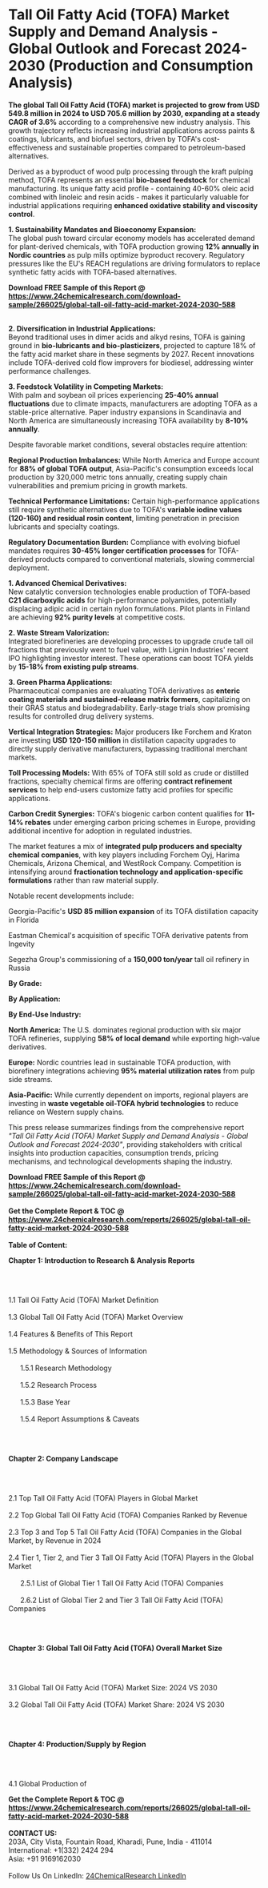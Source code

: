 <h1>Tall Oil Fatty Acid (TOFA) Market Supply and Demand Analysis - Global Outlook and Forecast 2024-2030 (Production and Consumption Analysis)</h1><p><strong>The global Tall Oil Fatty Acid (TOFA) market is projected to grow from USD 549.8 million in 2024 to USD 705.6 million by 2030, expanding at a steady CAGR of 3.6%</strong> according to a comprehensive new industry analysis. This growth trajectory reflects increasing industrial applications across paints &amp; coatings, lubricants, and biofuel sectors, driven by TOFA's cost-effectiveness and sustainable properties compared to petroleum-based alternatives.</p><p>Derived as a byproduct of wood pulp processing through the kraft pulping method, TOFA represents an essential <strong>bio-based feedstock</strong> for chemical manufacturing. Its unique fatty acid profile - containing 40-60% oleic acid combined with linoleic and resin acids - makes it particularly valuable for industrial applications requiring <strong>enhanced oxidative stability and viscosity control</strong>.</p><p><strong>1. Sustainability Mandates and Bioeconomy Expansion:</strong><br>
The global push toward circular economy models has accelerated demand for plant-derived chemicals, with TOFA production growing <strong>12% annually in Nordic countries</strong> as pulp mills optimize byproduct recovery. Regulatory pressures like the EU's REACH regulations are driving formulators to replace synthetic fatty acids with TOFA-based alternatives.</p><div><b>Download FREE Sample of this Report @ 
            <a href="https://www.24chemicalresearch.com/download-sample/266025/global-tall-oil-fatty-acid-market-2024-2030-588">
            https://www.24chemicalresearch.com/download-sample/266025/global-tall-oil-fatty-acid-market-2024-2030-588</a></b></div><br><p><strong>2. Diversification in Industrial Applications:</strong><br>
Beyond traditional uses in dimer acids and alkyd resins, TOFA is gaining ground in <strong>bio-lubricants and bio-plasticizers</strong>, projected to capture 18% of the fatty acid market share in these segments by 2027. Recent innovations include TOFA-derived cold flow improvers for biodiesel, addressing winter performance challenges.</p><p><strong>3. Feedstock Volatility in Competing Markets:</strong><br>
With palm and soybean oil prices experiencing <strong>25-40% annual fluctuations</strong> due to climate impacts, manufacturers are adopting TOFA as a stable-price alternative. Paper industry expansions in Scandinavia and North America are simultaneously increasing TOFA availability by <strong>8-10% annually</strong>.</p><p>Despite favorable market conditions, several obstacles require attention:</p><p><strong>Regional Production Imbalances:</strong> While North America and Europe account for <strong>88% of global TOFA output</strong>, Asia-Pacific's consumption exceeds local production by 320,000 metric tons annually, creating supply chain vulnerabilities and premium pricing in growth markets.</p><p><strong>Technical Performance Limitations:</strong> Certain high-performance applications still require synthetic alternatives due to TOFA's <strong>variable iodine values (120-160) and residual rosin content</strong>, limiting penetration in precision lubricants and specialty coatings.</p><p><strong>Regulatory Documentation Burden:</strong> Compliance with evolving biofuel mandates requires <strong>30-45% longer certification processes</strong> for TOFA-derived products compared to conventional materials, slowing commercial deployment.</p><p><strong>1. Advanced Chemical Derivatives:</strong><br>
New catalytic conversion technologies enable production of TOFA-based <strong>C21 dicarboxylic acids</strong> for high-performance polyamides, potentially displacing adipic acid in certain nylon formulations. Pilot plants in Finland are achieving <strong>92% purity levels</strong> at competitive costs.</p><p><strong>2. Waste Stream Valorization:</strong><br>
Integrated biorefineries are developing processes to upgrade crude tall oil fractions that previously went to fuel value, with Lignin Industries' recent IPO highlighting investor interest. These operations can boost TOFA yields by <strong>15-18% from existing pulp streams</strong>.</p><p><strong>3. Green Pharma Applications:</strong><br>
Pharmaceutical companies are evaluating TOFA derivatives as <strong>enteric coating materials and sustained-release matrix formers</strong>, capitalizing on their GRAS status and biodegradability. Early-stage trials show promising results for controlled drug delivery systems.</p><p><strong>Vertical Integration Strategies:</strong> Major producers like Forchem and Kraton are investing <strong>USD 120-150 million</strong> in distillation capacity upgrades to directly supply derivative manufacturers, bypassing traditional merchant markets.</p><p><strong>Toll Processing Models:</strong> With 65% of TOFA still sold as crude or distilled fractions, specialty chemical firms are offering <strong>contract refinement services</strong> to help end-users customize fatty acid profiles for specific applications.</p><p><strong>Carbon Credit Synergies:</strong> TOFA's biogenic carbon content qualifies for <strong>11-14% rebates</strong> under emerging carbon pricing schemes in Europe, providing additional incentive for adoption in regulated industries.</p><p>The market features a mix of <strong>integrated pulp producers and specialty chemical companies</strong>, with key players including Forchem Oyj, Harima Chemicals, Arizona Chemical, and WestRock Company. Competition is intensifying around <strong>fractionation technology and application-specific formulations</strong> rather than raw material supply.</p><p>Notable recent developments include:</p><p>Georgia-Pacific's <strong>USD 85 million expansion</strong> of its TOFA distillation capacity in Florida</p><p>Eastman Chemical's acquisition of specific TOFA derivative patents from Ingevity</p><p>Segezha Group's commissioning of a <strong>150,000 ton/year</strong> tall oil refinery in Russia</p><p><strong>By Grade:</strong></p><p><strong>By Application:</strong></p><p><strong>By End-Use Industry:</strong></p><p><strong>North America:</strong> The U.S. dominates regional production with six major TOFA refineries, supplying <strong>58% of local demand</strong> while exporting high-value derivatives.</p><p><strong>Europe:</strong> Nordic countries lead in sustainable TOFA production, with biorefinery integrations achieving <strong>95% material utilization rates</strong> from pulp side streams.</p><p><strong>Asia-Pacific:</strong> While currently dependent on imports, regional players are investing in <strong>waste vegetable oil-TOFA hybrid technologies</strong> to reduce reliance on Western supply chains.</p><p>This press release summarizes findings from the comprehensive report <em>"Tall Oil Fatty Acid (TOFA) Market Supply and Demand Analysis - Global Outlook and Forecast 2024-2030"</em>, providing stakeholders with critical insights into production capacities, consumption trends, pricing mechanisms, and technological developments shaping the industry.</p><div><b>Download FREE Sample of this Report @ 
            <a href="https://www.24chemicalresearch.com/download-sample/266025/global-tall-oil-fatty-acid-market-2024-2030-588">
            https://www.24chemicalresearch.com/download-sample/266025/global-tall-oil-fatty-acid-market-2024-2030-588</a></b></div><br><div><b>Get the Complete Report & TOC @ 
            <a href="https://www.24chemicalresearch.com/reports/266025/global-tall-oil-fatty-acid-market-2024-2030-588">
            https://www.24chemicalresearch.com/reports/266025/global-tall-oil-fatty-acid-market-2024-2030-588</a></b></div><br>
            <b>Table of Content:</b><p><p><strong>Chapter 1: Introduction to Research &amp; Analysis Reports</strong></p><br />
<br />
<p>1.1 Tall Oil Fatty Acid (TOFA)  Market Definition<br /><br />
1.3 Global Tall Oil Fatty Acid (TOFA)  Market Overview<br /><br />
1.4 Features &amp; Benefits of This Report<br /><br />
1.5 Methodology &amp; Sources of Information<br /><br />
&nbsp;&nbsp;&nbsp;&nbsp;&nbsp; 1.5.1 Research Methodology<br /><br />
&nbsp;&nbsp;&nbsp;&nbsp;&nbsp; 1.5.2 Research Process<br /><br />
&nbsp;&nbsp;&nbsp;&nbsp;&nbsp; 1.5.3 Base Year<br /><br />
&nbsp;&nbsp;&nbsp;&nbsp;&nbsp; 1.5.4 Report Assumptions &amp; Caveats</p><br />
<br />
<p><strong>Chapter 2: Company Landscape</strong></p><br />
<br />
<p>2.1 Top Tall Oil Fatty Acid (TOFA)  Players in Global Market<br /><br />
2.2 Top Global Tall Oil Fatty Acid (TOFA)  Companies Ranked by Revenue<br /><br />
2.3 Top 3 and Top 5 Tall Oil Fatty Acid (TOFA)  Companies in the Global Market, by Revenue in 2024<br /><br />
2.4 Tier 1, Tier 2, and Tier 3 Tall Oil Fatty Acid (TOFA)  Players in the Global Market<br /><br />
&nbsp;&nbsp;&nbsp;&nbsp;&nbsp; 2.5.1 List of Global Tier 1 Tall Oil Fatty Acid (TOFA)  Companies<br /><br />
&nbsp;&nbsp;&nbsp;&nbsp;&nbsp; 2.6.2 List of Global Tier 2 and Tier 3 Tall Oil Fatty Acid (TOFA)  Companies</p><br />
<br />
<p><strong>Chapter 3: Global Tall Oil Fatty Acid (TOFA)  Overall Market Size</strong></p><br />
<br />
<p>3.1 Global Tall Oil Fatty Acid (TOFA)  Market Size: 2024 VS 2030<br /><br />
3.2 Global Tall Oil Fatty Acid (TOFA)  Market Share: 2024 VS 2030</p><br />
<br />
<p><strong>Chapter 4: Production/Supply by Region</strong></p><br />
<br />
<p>4.1 Global Production of </p><div><b>Get the Complete Report & TOC @ 
            <a href="https://www.24chemicalresearch.com/reports/266025/global-tall-oil-fatty-acid-market-2024-2030-588">
            https://www.24chemicalresearch.com/reports/266025/global-tall-oil-fatty-acid-market-2024-2030-588</a></b></div><br><b>CONTACT US:</b><br>
            203A, City Vista, Fountain Road, Kharadi, Pune, India - 411014<br>
            International: +1(332) 2424 294<br>
            Asia: +91 9169162030 <br><br>
            Follow Us On LinkedIn: <a href="https://www.linkedin.com/company/24chemicalresearch/">24ChemicalResearch LinkedIn</a>